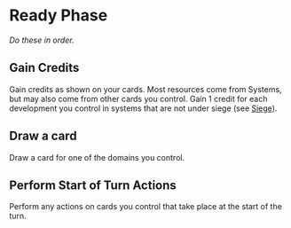 # Ready Phase 

*Do these in order.*

## Gain Credits

Gain credits as shown on your cards. Most resources come from Systems, but may also come from other cards you control. Gain 1 credit for each development you control in systems that are not under siege (see [Siege](/etc/additional-rules.html#siege)).

## Draw a card

Draw a card for one of the domains you control. 

## Perform Start of Turn Actions

Perform any actions on cards you control that take place at the start of the turn.
